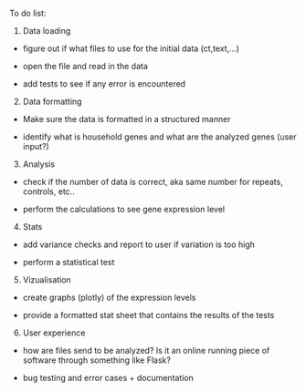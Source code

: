 To do list:

1. Data loading

- figure out if what files to use for the initial data (ct,text,...)

- open the file and read in the data

- add tests to see if any error is encountered 

2. Data formatting

- Make sure the data is formatted in a structured manner

- identify what is household genes and what are the analyzed genes (user input?)

3. Analysis

- check if the number of data is correct, aka same number for repeats, controls, etc..

- perform the calculations to see gene expression level

4. Stats

- add variance checks and report to user if variation is too high

- perform a statistical test

5. Vizualisation

- create graphs (plotly) of the expression levels 

- provide a formatted stat sheet that contains the results of the tests

6. User experience

- how are files send to be analyzed? Is it an online running piece of software through something like Flask?

- bug testing and error cases + documentation